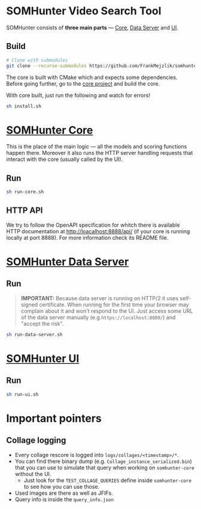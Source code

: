 # SOMHunter Video Search Tool

SOMHunter consists of **three main parts** — [Core](./somhunter-core/README.md), [Data Server](./somhunter-data-server/README.md) and [UI](./somhunter-ui/README.md).

## Build
```sh
# Clone with submodules
git clone --recurse-submodules https://github.com/FrankMejzlik/somhunter
```

The core is built with CMake which and expects some dependencies. Before going further, go to the [core project](./somhunter-core/README.md) and build the core.

With core built, just run the following and watch for errors! 
```sh
sh install.sh
```


# **[SOMHunter Core](./somhunter-core/README.md)**
This is the place of the main logic — all the models and scoring functions happen there. Moreover it also runs the HTTP server handling requests that interact with the core (usually called by the UI). 

## Run
```sh
sh run-core.sh
```

## HTTP API
We try to follow the OpenAPI specification for whitch there is available HTTP documentation at [http://loacalhost:8888/api/](http://loacalhost:8888/api/) (if your core is running locally at port 8888). For more information check its README file.


# **[SOMHunter Data Server](./somhunter-data-server/README.md)**

## Run
> **IMPORTANT:**
> Because data server is running on HTTP/2 it uses self-signed certificate. When running for the first time your browser may complain about it and won't respond to the UI. Just access some URL of the data server manually (e.g.`https://localhost:8889/`) and "accept the risk".

```sh
sh run-data-server.sh
```


# **[SOMHunter UI](./somhunter-ui/README.md)**

## Run
```sh
sh run-ui.sh
```


# Important pointers
## Collage logging
* Every collage rescore is logged into `logs/collages/<timestamp>/*`.
* You can find there binary dump (e.g. `Collage_instance_serialized.bin`) that you can use to simulate that query when working on `somhunter-core` without the UI.
    * Just look for the `TEST_COLLAGE_QUERIES` define inside `somhunter-core` to see how you can use those.
* Used images are there as well as JFIFs.
* Query info is inside the `query_info.json`


